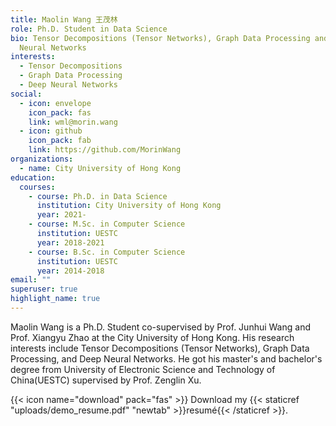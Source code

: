 ```yaml
---
title: Maolin Wang 王茂林
role: Ph.D. Student in Data Science
bio: Tensor Decompositions (Tensor Networks), Graph Data Processing and Deep
  Neural Networks
interests:
  - Tensor Decompositions
  - Graph Data Processing
  - Deep Neural Networks
social:
  - icon: envelope
    icon_pack: fas
    link: wml@morin.wang
  - icon: github
    icon_pack: fab
    link: https://github.com/MorinWang
organizations:
  - name: City University of Hong Kong
education:
  courses:
    - course: Ph.D. in Data Science
      institution: City University of Hong Kong
      year: 2021-
    - course: M.Sc. in Computer Science
      institution: UESTC
      year: 2018-2021
    - course: B.Sc. in Computer Science
      institution: UESTC
      year: 2014-2018
email: ""
superuser: true
highlight_name: true
---
```


Maolin Wang is a Ph.D. Student co-supervised by Prof. Junhui Wang and Prof. Xiangyu Zhao at the City University of Hong Kong. His research interests include Tensor Decompositions (Tensor Networks), Graph Data Processing, and Deep Neural Networks. He got his master's and bachelor's degree from University of Electronic Science and Technology of China(UESTC) supervised by Prof. Zenglin Xu.

{{< icon name="download" pack="fas" >}} Download my {{< staticref "uploads/demo_resume.pdf" "newtab" >}}resumé{{< /staticref >}}.
